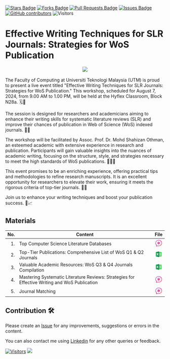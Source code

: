 <a href="https://github.com/drshahizan/SLR-FC/stargazers"><img src="https://img.shields.io/github/stars/drshahizan/SLR-FC" alt="Stars Badge"/></a>
<a href="https://github.com/drshahizan/SLR-FC/network/members"><img src="https://img.shields.io/github/forks/drshahizan/SLR-FC" alt="Forks Badge"/></a>
<a href="https://github.com/drshahizan/SLR-FC"><img src="https://img.shields.io/github/issues-pr/drshahizan/SLR-FC" alt="Pull Requests Badge"/></a>
<a href="https://github.com/drshahizan/SLR-FC/issues"><img src="https://img.shields.io/github/issues/drshahizan/SLR-FC" alt="Issues Badge"/></a>
<a href="https://github.com/drshahizan/SLR-FC/graphs/contributors"><img alt="GitHub contributors" src="https://img.shields.io/github/contributors/drshahizan/SLR-FC?color=2b9348"></a>
![Visitors](https://api.visitorbadge.io/api/visitors?path=https%3A%2F%2Fgithub.com%2Fdrshahizan%2FSLR-FC&labelColor=%23d9e3f0&countColor=%23697689&style=flat)

# Effective Writing Techniques for SLR Journals: Strategies for WoS Publication

<p align="center">
<img src="https://github.com/drshahizan/SLR-FC/blob/main/images/SLR%20mso.jpeg"  height="500" />
</p>


The Faculty of Computing at Universiti Teknologi Malaysia (UTM) is proud to present a live event titled "Effective Writing Techniques for SLR Journals: Strategies for WoS Publication." This workshop, scheduled for August 7, 2024, from 9.00 AM to 1.00 PM, will be held at the Hyflex Classroom, Block N28a. 🗓️🏫

The session is designed for researchers and academicians aiming to enhance their writing skills for systematic literature reviews (SLR) and improve their chances of publication in Web of Science (WoS) indexed journals. 📖🌐

The workshop will be facilitated by Assoc. Prof. Dr. Mohd Shahizan Othman, an esteemed academic with extensive experience in research and publication. Participants will gain valuable insights into the nuances of academic writing, focusing on the structure, style, and strategies necessary to meet the high standards of WoS publications. 🧑‍🏫✨

This event promises to be an enriching experience, offering practical tips and methodologies to refine research manuscripts. It is an excellent opportunity for researchers to elevate their work, ensuring it meets the rigorous criteria of top-tier journals. 📝🔝

Join us to enhance your writing techniques and boost your publication success. 🚀📈

## Materials

| No. | Content                                             | File | 
|----: |----------------------------------------------------|------|
| 1.   | Top Computer Science Literature Databases | <a href="https://github.com/drshahizan/SLR-FC/blob/main/materials/d2-LR.md" ><img src="./images/brave-ai.png" width="24px" height="24px" ></a> |
| 2.   | Top-Tier Publications: Comprehensive List of WoS Q1 & Q2 Journals | <a href="https://github.com/drshahizan/SLR-FC/blob/main/images/JCR_Journal_Q1_Q2_2024.xlsx" ><img src="./images/excel-48.png" width="24px" height="24px" ></a> |
| 3.   | Valuable Academic Resources: WoS Q3 & Q4 Journals Compilation | <a href="https://github.com/drshahizan/SLR-FC/blob/main/images/JCR_Journal_Q3_Q4_2024.xlsx" ><img src="./images/excel-48.png" width="24px" height="24px" ></a> |
| 4.   | Mastering Systematic Literature Reviews: Strategies for Effective Writing and WoS Publication | <a href="https://github.com/drshahizan/SLR-FC/blob/main/materials/effective_slr.md" ><img src="./images/brave-ai.png" width="24px" height="24px" ></a> |
| 5.   | Journal Matching | <a href="https://github.com/drshahizan/SLR-FC/blob/main/materials/d3.md" ><img src="./images/brave-ai.png" width="24px" height="24px" ></a> |

## Contribution 🛠️
Please create an [Issue](https://github.com/drshahizan/SLR-FC/issues) for any improvements, suggestions or errors in the content.

You can also contact me using [Linkedin](https://www.linkedin.com/in/drshahizan/) for any other queries or feedback.

[![Visitors](https://api.visitorbadge.io/api/visitors?path=https%3A%2F%2Fgithub.com%2Fdrshahizan&labelColor=%23697689&countColor=%23555555&style=plastic)](https://visitorbadge.io/status?path=https%3A%2F%2Fgithub.com%2Fdrshahizan)
![](https://hit.yhype.me/github/profile?user_id=81284918)




